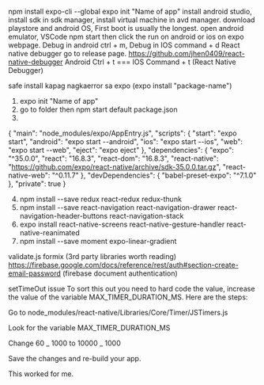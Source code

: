 npm install expo-cli --global
expo init "Name of app"
install android studio, install sdk in sdk manager, install virtual machine in avd manager. download playstore and android OS, First boot is usually the longest.
open android emulator, VSCode npm start then click the run on android or ios on expo webpage.
Debug in android ctrl + m, Debug in IOS command + d
React native debugger go to release page. https://github.com/jhen0409/react-native-debugger
Android Ctrl + t === IOS Command + t (React Native Debugger)

safe install kapag nagkaerror sa expo (expo install "package-name")

1. expo init "Name of app"
2. go to folder then npm start
   default package.json
3.

{
"main": "node_modules/expo/AppEntry.js",
"scripts": {
"start": "expo start",
"android": "expo start --android",
"ios": "expo start --ios",
"web": "expo start --web",
"eject": "expo eject"
},
"dependencies": {
"expo": "^35.0.0",
"react": "16.8.3",
"react-dom": "16.8.3",
"react-native": "https://github.com/expo/react-native/archive/sdk-35.0.0.tar.gz",
"react-native-web": "^0.11.7"
},
"devDependencies": {
"babel-preset-expo": "^7.1.0"
},
"private": true
}

4. npm install --save redux react-redux redux-thunk
5. npm install --save react-navigation react-navigation-drawer react-navigation-header-buttons react-navigation-stack
6. expo install react-native-screens react-native-gesture-handler react-native-reanimated
7. npm install --save moment expo-linear-gradient

validate.js formix (3rd party libraries worth reading)
https://firebase.google.com/docs/reference/rest/auth#section-create-email-password (firebase document authentication)

setTimeOut issue
To sort this out you need to hard code the value, increase the value of the variable MAX_TIMER_DURATION_MS. Here are the steps:

Go to node_modules/react-native/Libraries/Core/Timer/JSTimers.js

Look for the variable MAX_TIMER_DURATION_MS

Change 60 _ 1000 to 10000 _ 1000

Save the changes and re-build your app.

This worked for me.
